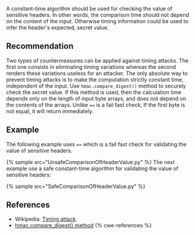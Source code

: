 A constant-time algorithm should be used for checking the value of sensitive headers. In other words, the comparison time should not depend on the content of the input. Otherwise timing information could be used to infer the header's expected, secret value.


## Recommendation
Two types of countermeasures can be applied against timing attacks. The first one consists in eliminating timing variations whereas the second renders these variations useless for an attacker. The only absolute way to prevent timing attacks is to make the computation strictly constant time, independent of the input. Use `hmac.compare_digest()` method to securely check the secret value. If this method is used, then the calculation time depends only on the length of input byte arrays, and does not depend on the contents of the arrays. Unlike `==` is a fail fast check, If the first byte is not equal, it will return immediately.


## Example
The following example uses `==` which is a fail fast check for validating the value of sensitive headers.

{% sample src="UnsafeComparisonOfHeaderValue.py" %}
The next example use a safe constant-time algorithm for validating the value of sensitive headers:

{% sample src="SafeComparisonOfHeaderValue.py" %}

## References
* Wikipedia: [Timing attack](https://en.wikipedia.org/wiki/Timing_attack).
* [hmac.compare_digest() method](https://docs.python.org/3/library/hmac.html#hmac.compare_digest)
{% cwe-references %}
